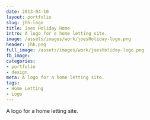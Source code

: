 ```yaml
---
date: 2013-04-10
layout: portfolio
slug: jhh-logo
title: Joes Holiday Home
intro: A logo for a home letting site.
image: /assets/images/work/joesHoliday-logo.png
header: jhh.png
full_image: /assets/images/work/joesHoliday-logo.png
fb_image:
categories:
- portfolio
- design
meta: A logo for a home letting site.
tags:
- Home Letting
- Logo
---
```


A logo for a home letting site.